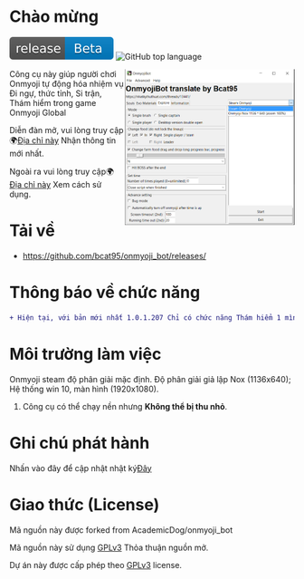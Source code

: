 # Chào mừng

[![GitHub release](https://raw.githubusercontent.com/bcat95/onmyoji_bot/18700071a0fa9811e85782941ade7145809db991/release.svg)](https://github.com/bcat95/onmyoji_bot/releases/) ![GitHub top language](https://img.shields.io/github/languages/top/academicdog/onmyoji_bot)

<img align="right" width="300" src="https://raw.githubusercontent.com/bcat95/onmyoji_bot/master/ui.png" alt="copy URL to clipboard" />

Công cụ này giúp người chơi Onmyoji tự động hóa nhiệm vụ Đi ngự, thức tỉnh, Si trận, Thám hiểm trong game Onmyoji Global

Diễn đàn mở, vui lòng truy cập🌍[Địa chỉ này](https://nhatkythuthuat.com/threads/13441/) Nhận thông tin mới nhất.

Ngoài ra vui lòng truy cập🌍[Địa chỉ này](https://nhatkythuthuat.com/threads/13441/) Xem cách sử dụng.

# Tải về
- https://github.com/bcat95/onmyoji_bot/releases/

# Thông báo về chức năng

```diff
+ Hiện tại, với bản mới nhất 1.0.1.207 Chỉ có chức năng Thám hiểm 1 mình là hoạt động
```

# Môi trường làm việc

Onmyoji steam độ phân giải mặc định. Độ phân giải giả lập Nox (1136x640); Hệ thống win 10, màn hình (1920x1080).

1.  Công cụ có thể chạy nền nhưng **Không thể bị thu nhỏ**.

# Ghi chú phát hành

Nhấn vào đây để cập nhật nhật ký[Đây](https://github.com/bcat95/onmyoji_bot/blob/master/CHANGELOG.md)

# Giao thức (License)

Mã nguồn này được forked from AcademicDog/onmyoji_bot

Mã nguồn này sử dụng [GPLv3](https://www.gnu.org/licenses/gpl-3.0.html) Thỏa thuận nguồn mở.

Dự án này được cấp phép theo [GPLv3](https://www.gnu.org/licenses/gpl-3.0.html) license.
